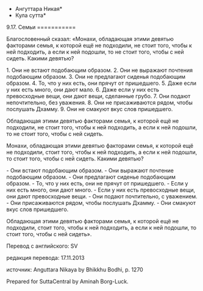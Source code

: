 * Ангуттара Никая*
* Кула сутта*

9\.17\. Семьи
\=\=\=\=\=\=\=\=\=\=\=

Благословенный сказал: «Монахи, обладающая этими девятью факторами семья, к которой ещё не подходили, не стоит того, чтобы к ней подходить, а если к ней подошли, то не стоит того, чтобы с ней сидеть\. Какими девятью?

1\. Они не встают подобающим образом\.
2\. Они не выражают почтения подобающим образом\.
3\. Они не предлагают сиденья подобающим образом\.
4\. То, что у них есть, они прячут от пришедшего\.
5\. Даже если у них есть много, они дают мало\.
6\. Даже если у них есть превосходные вещи, они дают вещи, сделанные грубо\.
7\. Они подают непочтительно, без уважения\.
8\. Они не присаживаются рядом, чтобы послушать Дхамму\.
9\. Они не смакуют вкус слов пришедшего\.

Обладающая этими девятью факторами семья, к которой ещё не подходили, не стоит того, чтобы к ней подходить, а если к ней подошли, то не стоит того, чтобы с ней сидеть\.

Монахи, обладающая этими девятью факторами семья, к которой ещё не подходили, стоит того, чтобы к ней подходить, а если к ней подошли, то стоит того, чтобы с ней сидеть\. Какими девятью?

\- Они встают подобающим образом\.
\- Они выражают почтение подобающим образом\.
\- Они предлагают сиденье подобающим образом\.
\- То, что у них есть, они не прячут от пришедшего\.
\- Если у них есть много, они дают много\.
\- Если у них есть превосходные вещи, они дают превосходные вещи\.
\- Они подают почтительно, с уважением\.
\- Они присаживаются рядом, чтобы послушать Дхамму\.
\- Они смакуют вкус слов пришедшего\.

Обладающая этими девятью факторами семья, к которой ещё не подходили, стоит того, чтобы к ней подходить, а если к ней подошли, то стоит того, чтобы с ней сидеть»\.

Перевод с английского: SV

редакция перевода: 17\.11\.2013

источник: Anguttara Nikaya by Bhikkhu Bodhi, p\. 1270

Prepared for SuttaCentral by Aminah Borg\-Luck\.
